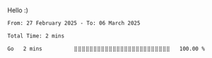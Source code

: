 Hello :)

<!--START_SECTION:waka-->

```txt
From: 27 February 2025 - To: 06 March 2025

Total Time: 2 mins

Go   2 mins          ⣿⣿⣿⣿⣿⣿⣿⣿⣿⣿⣿⣿⣿⣿⣿⣿⣿⣿⣿⣿⣿⣿⣿⣿⣿   100.00 %
```

<!--END_SECTION:waka-->
